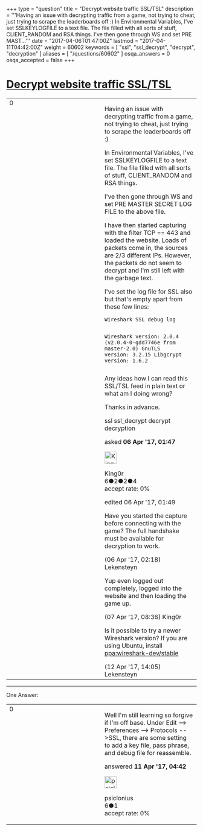 +++
type = "question"
title = "Decrypt website traffic SSL/TSL"
description = '''Having an issue with decrypting traffic from a game, not trying to cheat, just trying to scrape the leaderboards off :) In Environmental Variables, I&#x27;ve set SSLKEYLOGFILE to a text file. The file filled with all sorts of stuff, CLIENT_RANDOM and RSA things. I&#x27;ve then gone through WS and set PRE MAST...'''
date = "2017-04-06T01:47:00Z"
lastmod = "2017-04-11T04:42:00Z"
weight = 60602
keywords = [ "ssl", "ssl_decrypt", "decrypt", "decryption" ]
aliases = [ "/questions/60602" ]
osqa_answers = 0
osqa_accepted = false
+++

<div class="headNormal">

# [Decrypt website traffic SSL/TSL](/questions/60602/decrypt-website-traffic-ssltsl)

</div>

<div id="main-body">

<div id="askform">

<table id="question-table" style="width:100%;"><colgroup><col style="width: 50%" /><col style="width: 50%" /></colgroup><tbody><tr class="odd"><td style="width: 30px; vertical-align: top"><div class="vote-buttons"><div id="post-60602-score" class="post-score" title="current number of votes">0</div><div id="favorite-count" class="favorite-count"></div></div></td><td><div id="item-right"><div class="question-body"><p>Having an issue with decrypting traffic from a game, not trying to cheat, just trying to scrape the leaderboards off :)</p><p>In Environmental Variables, I've set SSLKEYLOGFILE to a text file. The file filled with all sorts of stuff, CLIENT_RANDOM and RSA things.</p><p>I've then gone through WS and set PRE MASTER SECRET LOG FILE to the above file.</p><p>I have then started capturing with the filter TCP == 443 and loaded the website. Loads of packets come in, the sources are 2/3 different IPs. However, the packets do not seem to decrypt and I'm still left with the garbage text.</p><p>I've set the log file for SSL also but that's empty apart from these few lines:</p><pre><code>Wireshark SSL debug log

Wireshark version: 2.0.4 (v2.0.4-0-gdd7746e from master-2.0)
GnuTLS version:    3.2.15
Libgcrypt version: 1.6.2</code></pre><p>Any ideas how I can read this SSL/TSL feed in plain text or what am I doing wrong?</p><p>Thanks in advance.</p></div><div id="question-tags" class="tags-container tags">ssl ssl_decrypt decrypt decryption</div><div id="question-controls" class="post-controls"></div><div class="post-update-info-container"><div class="post-update-info post-update-info-user"><p>asked <strong>06 Apr '17, 01:47</strong></p><img src="https://secure.gravatar.com/avatar/10c6535def69c4f7a9a29b2123f86b3a?s=32&amp;d=identicon&amp;r=g" class="gravatar" width="32" height="32" alt="King0r&#39;s gravatar image" /><p>King0r<br />
<span class="score" title="6 reputation points">6</span><span title="2 badges"><span class="badge1">●</span><span class="badgecount">2</span></span><span title="2 badges"><span class="silver">●</span><span class="badgecount">2</span></span><span title="4 badges"><span class="bronze">●</span><span class="badgecount">4</span></span><br />
<span class="accept_rate" title="Rate of the user&#39;s accepted answers">accept rate:</span> <span title="King0r has no accepted answers">0%</span></p></div><div class="post-update-info post-update-info-edited"><p>edited 06 Apr '17, 01:49</p></div></div><div id="comments-container-60602" class="comments-container"><span id="60603"></span><div id="comment-60603" class="comment"><div id="post-60603-score" class="comment-score"></div><div class="comment-text"><p>Have you started the capture before connecting with the game? The full handshake must be available for decryption to work.</p></div><div id="comment-60603-info" class="comment-info"><span class="comment-age">(06 Apr '17, 02:18)</span> Lekensteyn</div></div><span id="60657"></span><div id="comment-60657" class="comment"><div id="post-60657-score" class="comment-score"></div><div class="comment-text"><p>Yup even logged out completely, logged into the website and then loading the game up.</p></div><div id="comment-60657-info" class="comment-info"><span class="comment-age">(07 Apr '17, 08:36)</span> King0r</div></div><span id="60784"></span><div id="comment-60784" class="comment"><div id="post-60784-score" class="comment-score"></div><div class="comment-text"><p>Is it possible to try a newer Wireshark version? If you are using Ubuntu, install <a href="https://launchpad.net/~wireshark-dev/+archive/ubuntu/stable">ppa:wireshark-dev/stable</a></p></div><div id="comment-60784-info" class="comment-info"><span class="comment-age">(12 Apr '17, 14:05)</span> Lekensteyn</div></div></div><div id="comment-tools-60602" class="comment-tools"></div><div class="clear"></div><div id="comment-60602-form-container" class="comment-form-container"></div><div class="clear"></div></div></td></tr></tbody></table>

------------------------------------------------------------------------

<div class="tabBar">

<span id="sort-top"></span>

<div class="headQuestions">

One Answer:

</div>

</div>

<span id="60736"></span>

<div id="answer-container-60736" class="answer">

<table style="width:100%;"><colgroup><col style="width: 50%" /><col style="width: 50%" /></colgroup><tbody><tr class="odd"><td style="width: 30px; vertical-align: top"><div class="vote-buttons"><div id="post-60736-score" class="post-score" title="current number of votes">0</div></div></td><td><div class="item-right"><div class="answer-body"><p>Well I'm still learning so forgive if I'm off base. Under Edit --&gt; Preferences --&gt; Protocols --&gt;SSL, there are some setting to add a key file, pass phrase, and debug file for reassemble.</p></div><div class="answer-controls post-controls"></div><div class="post-update-info-container"><div class="post-update-info post-update-info-user"><p>answered <strong>11 Apr '17, 04:42</strong></p><img src="https://secure.gravatar.com/avatar/6239389f5173985899f83c6ac4046ac4?s=32&amp;d=identicon&amp;r=g" class="gravatar" width="32" height="32" alt="psiclonius&#39;s gravatar image" /><p>psiclonius<br />
<span class="score" title="6 reputation points">6</span><span title="1 badges"><span class="bronze">●</span><span class="badgecount">1</span></span><br />
<span class="accept_rate" title="Rate of the user&#39;s accepted answers">accept rate:</span> <span title="psiclonius has no accepted answers">0%</span></p></div></div><div id="comments-container-60736" class="comments-container"></div><div id="comment-tools-60736" class="comment-tools"></div><div class="clear"></div><div id="comment-60736-form-container" class="comment-form-container"></div><div class="clear"></div></div></td></tr></tbody></table>

</div>

<div class="paginator-container-left">

</div>

</div>

</div>

